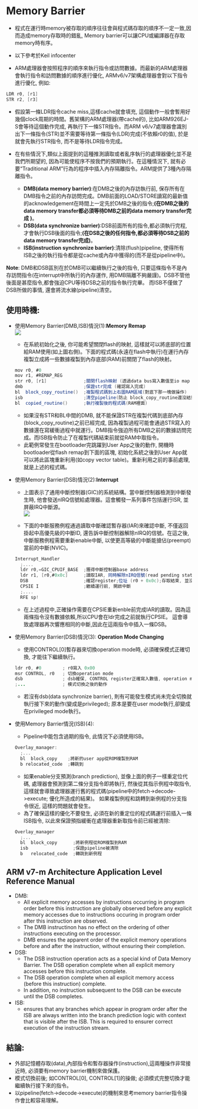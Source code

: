 # Memory Barrier  
* 程式在運行時memory被存取的順序往往會與程式碼存取的順序不一定一致,因而造成memory存取時的錯亂, Memory barrier可以讓CPU或編譯器在存取memory時有序。  

* 以下參考於Keil infocenter
* ARM處理器會按照程序的順序來執行指令或訪問數據。而最新的ARM處理器會執行指令和訪問數據的順序進行優化, ARMv6/v7架構處理器會對以下指令進行優化, 例如:  
```as
LDR r0, [r1]    
STR r2, [r3]  
``` 
* 假設第一條LDR指令cache miss,這樣cache就會填充, 這個動作一般會暫用好幾個clock周期的時間。舊架構的ARM處理器(帶cache的), 比如ARM926EJ-S會等待這個動作完成, 再執行下一條STR指令。而ARM v6/v7處理器會識別出下一條指令(STR)並不需要等待第一條指令(LDR)完成(不依賴r0的值), 於是就會先執行STR指令, 而不是等待LDR指令完成。  

* 在有些情況下,類似上面提到的這種推測讀取或者亂序執行的處理器優化並不是我們所期望的, 因為可能使程序不按我們的預期執行。在這種情況下, 就有必要“Traditional ARM”行為的程序中插入內存隔離指令。ARM提供了3種內存隔離指令。  
    * **DMB(data memory barrier)**:在DMB之後的內存訪執行前, 保存所有在DMB指令之前的內存訪問完成。DMB前面的LOAD/STORE讀寫的最新值的acknowledgement在時間上一定先於DMB之後的指令;**(在DMB之後的data memory transfer都必須等待DMB之前的data memory transfer完成
)**。   
    * **DSB(data synchronize barrier)**:DSB前面所有的指令,都必須執行完程, 才會執行DSB後面的指令;**(在DSB之後的任何指令,都必須等待DSB之前的data memory transfer完成)**。  
    * **ISB(instruction synchronize barrier)**:清除(flush)pipeline, 使得所有ISB之後的執行指令都是從cache或內存中獲得的(而不是從pipeline中)。  
 
**Note**: DMB和DSB區別在於DMB可以繼續執行之後的指令, 只要這條指令不是內存訪問指令(在interrupt中所執行的內存運作, 用DMB隔離不夠嚴謹)。DSB不管他後面是甚麼指令,都會強迫CPU等待DSB之前的指令執行完畢。 而ISB不僅做了DSB所做的事情, 還會將流水線(pipeline)清空。  

## 使用時機:  
* 使用Memory Barrier(DMB,ISB)情況(1):**Memory Remap**  
    ![](https://github.com/sammiiT/Study-Report/blob/master/picture/memRemap.PNG)
    * 在系統初始化之後, 你可能希望關閉flash的映射, 這樣就可以將底部的位置給RAM使用(如上圖右側)。下面的程式碼(永遠在flash中執行)在運行內存複製立成將一些數據複製到內存底部(RAM)前關閉了flash的映射。  
    ```as  
    mov r0, #0
    mov r1, #REMAP_REG  
    str r0, [r1]              ;關閉flash映射 (透過data bus寫入數值至io map register)
    dmb                       ;保證str完成 (確認寫入完成)
    bl  block_copy_routine()  ;複製程式碼到上右圖RAM區域(對底下那一塊做操作)
    isb                       ;清空pipeline(防止 block_copy_routine還沒結束就執行 copied_routine)
    bl  copied_routine()      ;執行複製後的程式碼(RAM裡面)
    ```  
    * 如果沒有STR和BL中間的DMB,  就不能保證STR在複製代碼到底部內存(block_copy_routine)之前已經完成, 因為複製過程可能會通過STR寫入的數據還在寫緩衝過程中就運行。DMB指令強迫所有DMB之前的數據訪問完成。而ISB指令防止了在複製代碼結束前就從RAM中取指令。  
    * 此範例常發生在bootloader完跳躍到User App之後的動作, 開機時bootloader從flash remap到下面的區塊, 初始化系統之後到User App就可以將此區塊重新利用(如copy vector table)。重新利用之前的事前處理,就是上述的程式碼。  
    
* 使用Memory Barrier(DSB)情況(2):**Interrupt**  
    * 上圖表示了通用中斷控制器(GIC)的系統結構。當中斷控制器檢測到中斷發生時, 他會發送nIRQ信號給處理器。這會觸發一系列事件包括運行ISR, 並屏蔽IRQ中斷源。  
    ![](https://github.com/sammiiT/Study-Report/blob/master/picture/InterruptDMB.PNG)  

    * 下面的中斷服務例程通過讀取中斷確認暫存器(IAR)來確認中斷, 不僅返回掛起中高優先級的中斷ID, 還告訴中斷控制器解除nIRQ的信號。在這之後, 中斷服務例程需要重新enable中斷, 以使更高等級的中斷能搶佔(preempt)當前的中斷(NVIC)。  
    ```as  
    Interrupt_Handler
      ;....
      ldr r0,=GIC_CPUIF_BASE  ;獲得中斷控制器base address
      ldr r1, [r0,#0x0c]      ;讀取IAR, 同時解除nIRQ信號(read pending status)
      DSB                     ;確認register;位址 (r0 + 0x0c);存取結束, 並沒有其他指令運行
      CPSIE I                 ;繼續運行前, 開啟中斷
      ;....
      RFE sp!
    ```  
    * 在上述過程中,正確操作需要在CPSIE重新enble前完成IAR的讀取。因為這兩條指令沒有數據依賴,所以CPU會在ldr完成之前就執行CPSIE。 這會導致處理器再次響應相同的中斷,因此在這兩指令中插入一條DSB。
    
* 使用Memory Barrier(DSB)情況(3): **Operation Mode Changing**  
    * 使用CONTROL[0]暫存器來切換operation mode時, 必須確保模式正確切換, 才能往下繼續執行。  
    ```as  
    ldr r0, #0        ; r0寫入 0x00
    msr CONTROL, r0   ; 切換operation mode
    dsb               ; dsb確保, CONTROL register正確寫入數值, operation mode切換完成
    ;...              ; 模式切換之後的動作
    ```
    * 若沒有dsb(data synchronize barrier), 則有可能發生模式尚未完全切換就執行接下來的動作(變成是privileged); 原本是要在user mode執行,卻變成在privileged mode執行。


* 使用Memory Barrier情況(ISB)(4):  
    * Pipeline中能包含過期的指令, 此情況下必須使用ISB。  
    ```as  
    Overlay_manager:
      ;...
      bl  block_copy    ;將新的user app從ROM複製到RAM
      b relocated_code  ;轉跳到
    ```  
    * 如果enable分支預測(branch prediction), 並像上面的例子一樣重定位代碼, 處理器會預測到第二條分支指令即將執行, 然後從其指示例程中取指令, 這樣就會導致處理器運行舊的程式碼(pipeline中的fetch->decode->execute; 優化所造成的結果)。 如果複製例程和跳轉到新例程的分支指令很近, 這樣的問題就會發生。  
    * 為了確保這樣的優化不要發生, 必須在新的重定位的程式碼運行前插入一條ISB指令, 以此來保證預指緩衝在處理器重新取指令前已經被清除:  
    ```as  
    Overlay_manager
      ;...
      bl  block_copy      ;將新例程從ROM複製到RAM
      isb                 ;保證pipeline被清除
      b   relocated_code  ;轉跳到新例程  
    ```
## ARM v7-m Architecture Application Level Reference Manual  
*  DMB:
      *  All explicit memory accesses by instructions occurring in program order before this instruction are globally observed before any explicit memory accesses due to instructions occuring in program order after this instruction are observed.  
      *  The DMB instructinon has no effect on the ordering of other instructions executing on the processor.  
      *  DMB ensures the apparent order of the explicit memory operations before and after the instruction, without ensuring their completion.
*  DSB:  
      *  The DSB instruction operation acts as a special kind of Data Memory Barrier. The DSB operation complete when all explicit memory accesses before this instruction complete.  
      *  The DSB operation complete when all explicit memory access (before this instruction) complete.  
      *  In addition, no instruction subsequent to the DSB can be execute until the DSB completes.  
*  ISB:  
      * ensures that any branches which appear in program order after the ISB are always written into the branch prediction logic with context that is visible after the ISB. This is required to ensurer correct execution of the instruction stream.

## 結論:  
  * 外部記憶體存取(data),內部指令和暫存器操作(instruction),這兩種操作非常接近時, 必須要有memory barrier機制來做保護。  
  * 模式切換前後; 如CONTROL[0], CONTROL[1]的操做; 必須模式完整切換才能繼續執行接下來的指令。  
  * 以pipeline(fetch->decode->execute)的機制來思考memory barrier指令操作會比較容易理解。  

    
